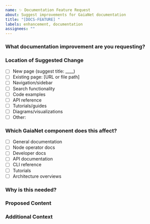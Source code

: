 ```yaml
---
name: ✨ Documentation Feature Request
about: Suggest improvements for GaiaNet documentation
title: "[DOCS-FEATURE] "
labels: enhancement, documentation
assignees: ""
---
```


### What documentation improvement are you requesting?

<!--
  What should we add or change in our docs? Examples:
  - New guide/tutorial about [specific topic]
  - Improvement to existing [page name]
  - Better examples for [feature]
  - Enhanced [diagrams/visuals] for [concept]
-->

### Location of Suggested Change

<!-- Where should this appear? (Check all that apply) -->

- [ ] New page (suggest title: \_\_\_\_)
- [ ] Existing page: [URL or file path]
- [ ] Navigation/sidebar
- [ ] Search functionality
- [ ] Code examples
- [ ] API reference
- [ ] Tutorials/guides
- [ ] Diagrams/visualizations
- [ ] Other:

### Which GaiaNet component does this affect?

<!-- Check all that apply -->

- [ ] General documentation
- [ ] Node operator docs
- [ ] Developer docs
- [ ] API documentation
- [ ] CLI reference
- [ ] Tutorials
- [ ] Architecture overviews

### Why is this needed?

<!--
  How would this help users? Examples:
  - "It would help node operators configure X properly"
  - "Developers struggle to understand Y concept"
  - "This is missing from our current onboarding"
-->

### Proposed Content

<!--
  Suggest specific content:
  - For new pages: Outline structure (H2/H3 headings)
  - For changes: Provide sample text
  - For examples: Show code snippet
  - For visuals: Describe diagram elements
-->

### Additional Context

<!--
  Any supporting information:
  - Related GitHub issues/PRs (#__)
  - Priority suggestion (Low/Medium/High/Critical)
  - Screenshots/mockups (drag & drop here)
  - Target user persona (node operator/developer/new user)
-->
